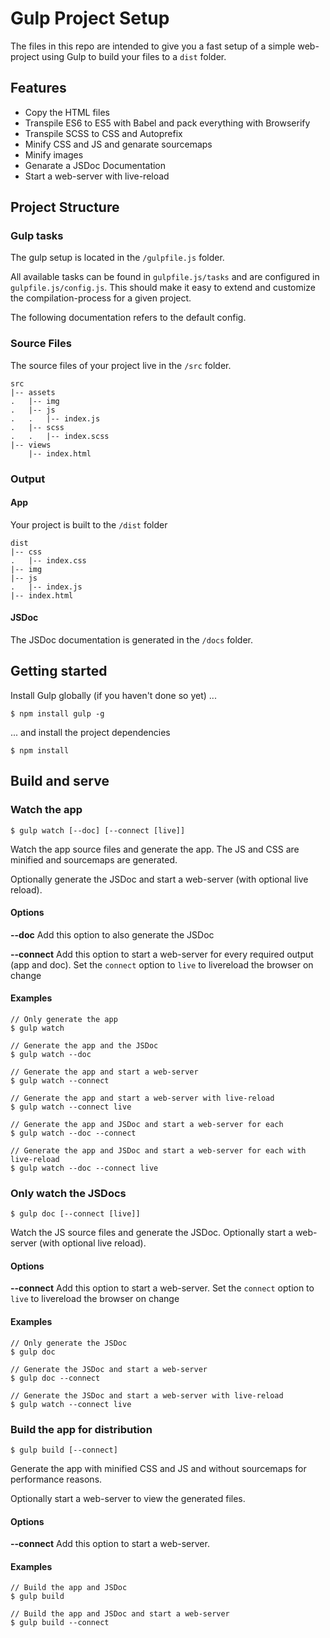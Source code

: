 # Gulp Project Setup

The files in this repo are intended to give you a fast setup of a simple web-project using Gulp to build your files to a `dist` folder.

## Features
- Copy the HTML files
- Transpile ES6 to ES5 with Babel and pack everything with Browserify
- Transpile SCSS to CSS  and Autoprefix
- Minify CSS and JS and genarate sourcemaps
- Minify images
- Genarate a JSDoc Documentation
- Start a web-server with live-reload

## Project Structure
### Gulp tasks
The gulp setup is located in the `/gulpfile.js` folder. 

All available tasks can be found in `gulpfile.js/tasks` and are configured in `gulpfile.js/config.js`. This should make it easy to extend and customize the compilation-process for a given project.

The following documentation refers to the default config. 

### Source Files
The source files of your project live in the `/src` folder.

```
src
|-- assets
.   |-- img
.   |-- js
.   .   |-- index.js
.   |-- scss
.   .   |-- index.scss
|-- views
    |-- index.html
```

### Output
#### App
Your project is built to the `/dist` folder
```
dist
|-- css
.   |-- index.css
|-- img
|-- js
.   |-- index.js
|-- index.html
```

#### JSDoc
The JSDoc documentation is generated in the `/docs` folder.

## Getting started
Install Gulp globally (if you haven't done so yet) ...
```
$ npm install gulp -g
```
... and install the project dependencies
```
$ npm install
```

## Build and serve

### Watch the app
```
$ gulp watch [--doc] [--connect [live]]
```
Watch the app source files and generate the app. The JS and CSS are minified and sourcemaps are generated.

Optionally generate the JSDoc and start a web-server (with optional live reload).

#### Options
**--doc**
Add this option to also generate the JSDoc

**--connect**
Add this option to start a web-server for every required output (app and doc).
Set the `connect` option to `live` to livereload the browser on change

#### Examples
```
// Only generate the app
$ gulp watch

// Generate the app and the JSDoc
$ gulp watch --doc

// Generate the app and start a web-server
$ gulp watch --connect

// Generate the app and start a web-server with live-reload
$ gulp watch --connect live

// Generate the app and JSDoc and start a web-server for each
$ gulp watch --doc --connect

// Generate the app and JSDoc and start a web-server for each with live-reload
$ gulp watch --doc --connect live
```

### Only watch the JSDocs
```
$ gulp doc [--connect [live]]
```
Watch the JS source files and generate the JSDoc. Optionally start a web-server (with optional live reload).

#### Options
**--connect**
Add this option to start a web-server.
Set the `connect` option to `live` to livereload the browser on change

#### Examples
```
// Only generate the JSDoc
$ gulp doc

// Generate the JSDoc and start a web-server
$ gulp doc --connect

// Generate the JSDoc and start a web-server with live-reload
$ gulp watch --connect live
```

### Build the app for distribution
```
$ gulp build [--connect]
```
Generate the app with minified CSS and JS and without sourcemaps for performance reasons.

Optionally start a web-server to view the generated files.
 
#### Options
**--connect**
Add this option to start a web-server.

#### Examples
```
// Build the app and JSDoc
$ gulp build

// Build the app and JSDoc and start a web-server
$ gulp build --connect
```
